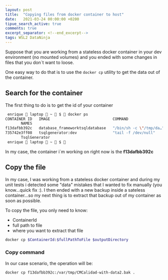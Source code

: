```yaml
---
layout: post
title:  "Copying files from docker container to host"
date:   2021-03-24 00:00:00 +0200
tipue_search_active: true
comments: true
excerpt_separator: <!--end_excerpt-->
tags: WSL2 DataNinja
---
```


Suppose that you are working from a stateless docker container in your dev environment (no mounted volumes) and you ended with some changes in files that you don´t want to loose. 

One easy way to do that is to use the `docker cp` utility to get the data out of the container.

<!--end_excerpt-->

## Search for the container

The first thing to do is to get the id of your container

```bash
 enrique  laptop  ~  $  docker ps
CONTAINER ID   IMAGE                            COMMAND                   CREATED       STATUS       PORTS
       NAMES
f13dafbb392c   database_frameworktsqldatabase   "/bin/sh -c \"/tmp/da…"   2 hours ago   Up 2 hours   0.0.0.0:14330->1433/tcp   database_frameworktsqldatabase_1
735742e3ff08   tsqlgenerator:dev                "tail -f /dev/null"       2 hours ago   Up 2 hours
       TsqlGenerator
 enrique  laptop  ~  $ 
```

In my case, the container i´m working on right now is the **f13dafbb392c**

## Copy the file 

In my case, I was working from a stateless docker container and during my unit tests i detected some "data" mistakes that I wanted to fix manually (you know...quick fix :). I then ended with a new backup inside a sateless container...so my next thing is to extract that backup out of my container as soon as possible. 

To copy the file, you only need to know:
- ContainerId
- full path to file
- where you want to extract that file

```bash
docker cp $ContainerId:$fullPathToFile $outputDirectory
```

### Copy command

In our case scenario, the operation will be: 
```bash
docker cp f13dafbb392c:/var/tmp/CMCalidad-with-data2.bak .
```